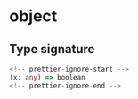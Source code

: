 # object

## Type signature

```typescript
<!-- prettier-ignore-start -->
(x: any) => boolean
<!-- prettier-ignore-end -->
```
